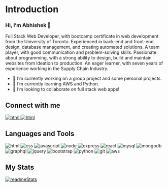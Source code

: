 # Introduction

### Hi, I’m Abhishek 👋

Full Stack Web Developer, with bootcamp certificate in web development from the University of Toronto. Experienced in back-end and front-end design, database management, and creating automated solutions. A team player, with good communication and problem-solving skills. Passionate about programming, with a strong ability to design, build and maintain websites from ideation to production. An eager learner, with seven years of experience working in the Supply Chain Industry.

- 🔭 I’m currently working on a group project and some personal projects.
- 🌱 I’m currently learning AWS and Python.
- 💞️ I’m looking to collaborate on full stack web apps!

## Connect with me

<p>
  <span><a href="mailto:jamwalab@live.com" rel="noreferrer">
    <img src="https://img.shields.io/badge/email-D14836?style=for-the-badge&logo=gmail&logoColor=white" alt="html"> 
  </a></span>
  <span><a href="www.linkedin.com/in/abhishekj-21"> 
    <img src="https://img.shields.io/badge/LinkedIn-0077B5?style=for-the-badge&logo=linkedin&logoColor=white" alt="html">
  </a></span>
</p>


## Languages and Tools
<p align="left">
  <img src="https://img.shields.io/badge/HTML5-E34F26?style=for-the-badge&logo=html5&logoColor=white" alt="html">    
  <img src="https://img.shields.io/badge/CSS3-1572B6?style=for-the-badge&logo=css3&logoColor=white" alt="css"> 
  <img src="https://img.shields.io/badge/JavaScript-F7DF1E?style=for-the-badge&logo=javascript&logoColor=black" alt="javascript"> 
  <img src="https://img.shields.io/badge/Node.js-43853D?style=for-the-badge&logo=node.js&logoColor=white" alt="node"> 
  <img src="https://img.shields.io/badge/Express.js-404D59?style=for-the-badge" alt="express"> 
  <img src="https://img.shields.io/badge/React-20232A?style=for-the-badge&logo=react&logoColor=61DAFB" alt="react"> 
  <img src="https://img.shields.io/badge/MySQL-00000F?style=for-the-badge&logo=mysql&logoColor=white" alt="mysql"> 
  <img src="https://img.shields.io/badge/MongoDB-4EA94B?style=for-the-badge&logo=mongodb&logoColor=white" alt="mongodb"> 
  <img src="https://img.shields.io/badge/-GraphQL-E10098?style=for-the-badge&logo=graphql&logoColor=white" alt="graphql"> 
  <img src="https://img.shields.io/badge/jQuery-0769AD?style=for-the-badge&logo=jquery&logoColor=white" alt="jquery"> 
  <img src="https://img.shields.io/badge/Bootstrap-563D7C?style=for-the-badge&logo=bootstrap&logoColor=white" alt="bootstrap"> 
  <img src="https://img.shields.io/badge/Python-3776AB?style=for-the-badge&logo=python&logoColor=white" alt="python"> 
  <img src="https://img.shields.io/badge/git-%23F05033.svg?style=for-the-badge&logo=git&logoColor=white" alt="git"> 
  <img src="https://img.shields.io/badge/Amazon_AWS-232F3E?style=for-the-badge&logo=amazon-aws&logoColor=white" alt="aws"> 
</p>

## My Stats
<p>
  <span><a href="https://github.com/jamwalab" rel="noreferrer">
    <img src="https://github-readme-stats.vercel.app/api?username=jamwalab&show_icons=true&theme=tokyonight" alt="readmeStats"> 
  </a></span>
</p>
